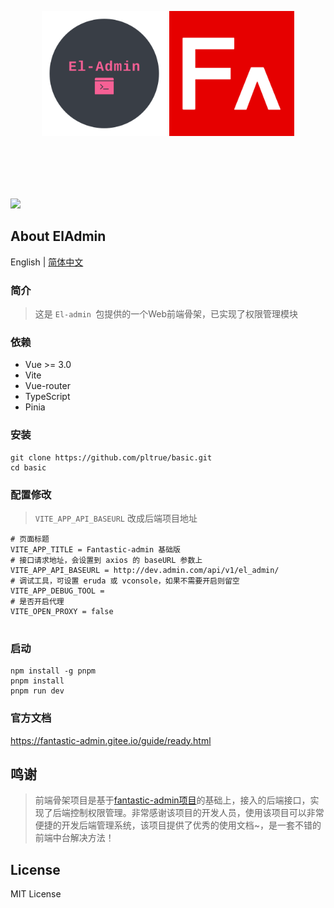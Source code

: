 <p align="center">
  <img width="200" src="./docs/logo.png">
  <span style="font-size: 40px;line-height: 200px">  </span>
  <img width="200" src="./docs/logo_vue.png">
</p>

<p>
<a href="https://packagist.org/packages/pl1998/el-admin"><img src="https://img.shields.io/badge/vue3+-blue" /></a>

</p>

## About ElAdmin

English | [简体中文](./README.zh_CN.md)

### 简介

> 这是 `El-admin `包提供的一个Web前端骨架，已实现了权限管理模块


### 依赖
* Vue  >= 3.0
* Vite
* Vue-router
* TypeScript
* Pinia

### 安装

```shell
git clone https://github.com/pltrue/basic.git
cd basic
```


###  配置修改

> `VITE_APP_API_BASEURL` 改成后端项目地址

```shell
# 页面标题
VITE_APP_TITLE = Fantastic-admin 基础版
# 接口请求地址，会设置到 axios 的 baseURL 参数上
VITE_APP_API_BASEURL = http://dev.admin.com/api/v1/el_admin/
# 调试工具，可设置 eruda 或 vconsole，如果不需要开启则留空
VITE_APP_DEBUG_TOOL =
# 是否开启代理
VITE_OPEN_PROXY = false


```

### 启动
```shell
npm install -g pnpm
pnpm install
pnpm run dev
```

### 官方文档

https://fantastic-admin.gitee.io/guide/ready.html

## 鸣谢

> 前端骨架项目是基于[fantastic-admin项目](https://fantastic-admin.gitee.io/)的基础上，接入的后端接口，实现了后端控制权限管理。非常感谢该项目的开发人员，使用该项目可以非常便捷的开发后端管理系统，该项目提供了优秀的使用文档~，是一套不错的前端中台解决方法！

## License
MIT License
